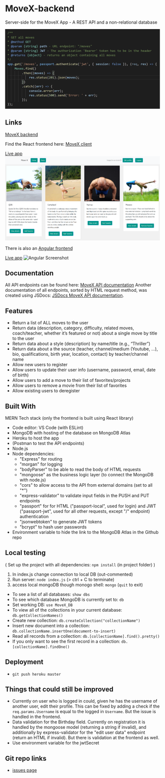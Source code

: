 # MoveX-backend
Server-side for the MoveX App - A REST API and a non-relational database

![API Screenshot](./img/Screenshot_2_small.png)

## Links
[MoveX backend](https://move-x.herokuapp.com/)

Find the React frontend here: 
[MoveX client](https://github.com/MitoMonkey/MoveX-client)

[Live app](https://move-x.netlify.app/)
![React Screenshot](./img/Screenshot_MoveX-React.png)

There is also an [Angular frontend](https://github.com/MitoMonkey/MoveX-Angular-client)

[Live app](https://mitomonkey.github.io/MoveX-Angular-client/moves)
![Angular Screenshot](./img/Screenshot_MoveX-Angular.png)

## Documentation
All API endpoints can be found here: [MoveX API documentation](https://move-x.herokuapp.com/documentation.html)
Another documentation of all endpoints, sorted by HTML request method, was created using JSDocs: [JSDocs MoveX API documentation](https://move-x.herokuapp.com/JSDocs/index.html).

## Features
* Return a list of ALL moves to the user
* Return data (description, category, difficulty, related moves, coach/teacher, whether it’s featured or not) about a single move by title to the user 
* Return data about a style (description) by name/title (e.g., “Thriller”) 
* Return data about a the source (teacher, channel/medium (Youtube, …), bio, qualifications, birth year, location, contact) by teacher/channel name 
* Allow new users to register 
* Allow users to update their user info (username, password, email, date of birth)
* Allow users to add a move to their list of favorites/projects
* Allow users to remove a movie from their list of favorites 
* Allow existing users to deregister 

## Built With
MERN Tech stack (only the frontend is built using React library)
* Code editor: VS Code (with ESLint)
* MongoDB with hosting of the database on MongoDB Atlas
* Heroku to host the app
* (Postman to test the API endpoints)
* Node.js
* Node dependencies:
    * "Express" for routing
    * "morgan" for logging
    * "bodyParser" to be able to read the body of HTML requests
    * "mongoose" as the business logic layer (to connect the MongoDB with node.js)
    * "cors" to allow access to the API from external domains (set to all "*")
    * "express-validator" to validate input fields in the PUSH and PUT endpoints
    * "passport" for for HTML ("passport-local", used for login) and JWT ("passport-jwt", used for all other requests, except "/" endpoint) authentication
    * "jsonwebtoken" to generate JWT tokens
    * "bcrypt" to hash user passwords
* Environment variable to hide the link to the MongoDB Atlas in the Github repo

## Local testing
( Set up the project with all dependencies: `npm install` (in project folder) )
1. In index.js change connection to local DB (out-commented)
2. Run server: `node index.js` (> ctrl + C to terminate)
3. access local mongoDB though monogo shell: `mongo` (`quit` to exit)
  * To see a list of all databases: `show dbs`
  * To see which database MongoDB is currently set to: `db`
  * Set working DB: `use MoveX_DB`
  * To view all of the collections in your current database: `db.getCollectionNames()`
  * Create new collection: `db.createCollection("collectionName")`
  * Insert new document into a collection: `db.collectionName.insertOne(document-to-insert)`
  * Read all records from a collection: `db.[collectionName].find().pretty()`
  * If you only want to see the first record in a collection: `db.[collectionName].findOne()`

## Deployment
* `git push heroku master`

## Things that could still be improved
* Currently on user who is logged in could, given he has the username of another user, edit their profile. This can be fixed by adding a check if the `req.params.Username` is equal to the logged in `Username`. But the issue is handled in the frontend.
* Data validation for the Birthday field. Currently on registration it is handled by the mongoose model (returning a string if invalid), and additionally by express-validator for the "edit user data" endpoint (return an HTML if invalid). But there is validation at the frontend as well.
* Use environment variable for the jwtSecret

## Git repo links
* [issues page](https://github.com/MitoMonkey/MoveX-client/issues)


